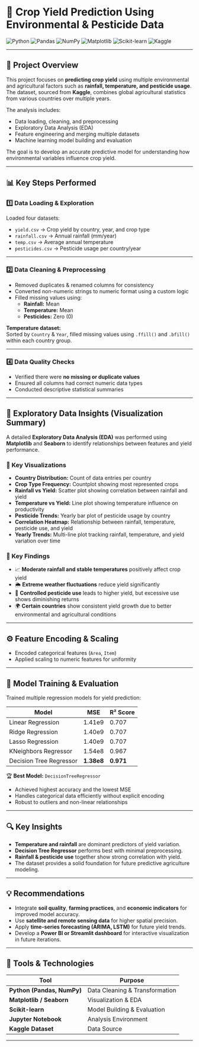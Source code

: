 # 🌾 Crop Yield Prediction Using Environmental & Pesticide Data

![Python](https://img.shields.io/badge/Python-Data%20Science-3776AB?style=for-the-badge&logo=python&logoColor=white)
![Pandas](https://img.shields.io/badge/Pandas-Data%20Processing-150458?style=for-the-badge&logo=pandas)
![NumPy](https://img.shields.io/badge/NumPy-Numerical%20Computing-013243?style=for-the-badge&logo=numpy)
![Matplotlib](https://img.shields.io/badge/Matplotlib-Visualization-11557c?style=for-the-badge&logo=plotly)
![Scikit-learn](https://img.shields.io/badge/Scikit--Learn-ML%20Models-F7931E?style=for-the-badge&logo=scikitlearn)
![Kaggle](https://img.shields.io/badge/Kaggle-Dataset-20BEFF?style=for-the-badge&logo=kaggle)

---

## 🧠 Project Overview

This project focuses on **predicting crop yield** using multiple environmental and agricultural factors such as **rainfall, temperature, and pesticide usage**.  
The dataset, sourced from **Kaggle**, combines global agricultural statistics from various countries over multiple years.

The analysis includes:
- Data loading, cleaning, and preprocessing  
- Exploratory Data Analysis (EDA)  
- Feature engineering and merging multiple datasets  
- Machine learning model building and evaluation  

The goal is to develop an accurate predictive model for understanding how environmental variables influence crop yield.

---

## 📊 Key Steps Performed

### 1️⃣ Data Loading & Exploration
Loaded four datasets:
- `yield.csv` → Crop yield by country, year, and crop type  
- `rainfall.csv` → Annual rainfall (mm/year)  
- `temp.csv` → Average annual temperature  
- `pesticides.csv` → Pesticide usage per country/year  

---

### 2️⃣ Data Cleaning & Preprocessing
- Removed duplicates & renamed columns for consistency  
- Converted non-numeric strings to numeric format using a custom logic  
- Filled missing values using:
  - **Rainfall:** Mean  
  - **Temperature:** Mean  
  - **Pesticides:** Zero (0)  

**Temperature dataset:**  
Sorted by `Country` & `Year`, filled missing values using `.ffill()` and `.bfill()` within each country group.

---



### 4️⃣ Data Quality Checks
- Verified there were **no missing or duplicate values**  
- Ensured all columns had correct numeric data types  
- Conducted descriptive statistical summaries  

---

## 🧭 Exploratory Data Insights (Visualization Summary)

A detailed **Exploratory Data Analysis (EDA)** was performed using **Matplotlib** and **Seaborn** to identify relationships between features and yield performance.

### 🔹 Key Visualizations
- **Country Distribution:** Count of data entries per country  
- **Crop Type Frequency:** Countplot showing most represented crops  
- **Rainfall vs Yield:** Scatter plot showing correlation between rainfall and yield  
- **Temperature vs Yield:** Line plot showing temperature influence on productivity  
- **Pesticide Trends:** Yearly bar plot of pesticide usage by country  
- **Correlation Heatmap:** Relationship between rainfall, temperature, pesticide use, and yield  
- **Yearly Trends:** Multi-line plot tracking rainfall, temperature, and yield variation over time  

### 🔹 Key Findings
- 📈 **Moderate rainfall and stable temperatures** positively affect crop yield  
- 🌦️ **Extreme weather fluctuations** reduce yield significantly  
- 🧪 **Controlled pesticide use** leads to higher yield, but excessive use shows diminishing returns  
- 🌍 **Certain countries** show consistent yield growth due to better environmental and agricultural conditions  

---

## ⚙️ Feature Encoding & Scaling
- Encoded categorical features (`Area`, `Item`)  
- Applied scaling to numeric features for uniformity  

---

## 🤖 Model Training & Evaluation

Trained multiple regression models for yield prediction:

| Model | MSE | R² Score |
|--------|-------------|------------|
| Linear Regression | 1.41e9 | 0.707 |
| Ridge Regression | 1.40e9 | 0.707 |
| Lasso Regression | 1.40e9 | 0.707 |
| KNeighbors Regressor | 1.54e8 | 0.967 |
| Decision Tree Regressor | **1.38e8** | **0.971** |

🏆 **Best Model:** `DecisionTreeRegressor`  
- Achieved highest accuracy and the lowest MSE  
- Handles categorical data efficiently without explicit encoding  
- Robust to outliers and non-linear relationships  

---

## 🔍 Key Insights

- **Temperature and rainfall** are dominant predictors of yield variation.  
- **Decision Tree Regressor** performs best with minimal preprocessing.  
- **Rainfall & pesticide use** together show strong correlation with yield.  
- The dataset provides a solid foundation for future predictive agriculture modeling.

---

## 💡 Recommendations

- Integrate **soil quality**, **farming practices**, and **economic indicators** for improved model accuracy.  
- Use **satellite and remote sensing data** for higher spatial precision.  
- Apply **time-series forecasting (ARIMA, LSTM)** for future yield trends.  
- Develop a **Power BI or Streamlit dashboard** for interactive visualization in future iterations.  

---

## 🧰 Tools & Technologies

| Tool | Purpose |
|------|----------|
| **Python (Pandas, NumPy)** | Data Cleaning & Transformation |
| **Matplotlib / Seaborn** | Visualization & EDA |
| **Scikit-learn** | Model Building & Evaluation |
| **Jupyter Notebook** | Analysis Environment |
| **Kaggle Dataset** | Data Source |

---


